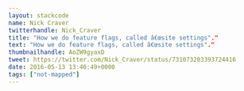 ```yaml
---
layout: stackcode
name: Nick Craver
twitterhandle: Nick_Craver
title: "How we do feature flags, called â€œsite settings"."
text: "How we do feature flags, called â€œsite settings"."
thumbnailhandle: AoZW9gyaxD
tweet: https://twitter.com/Nick_Craver/status/731073203393724416
date: 2016-05-13 13:46:49+0000
tags: ["not-mapped"]
---
```

